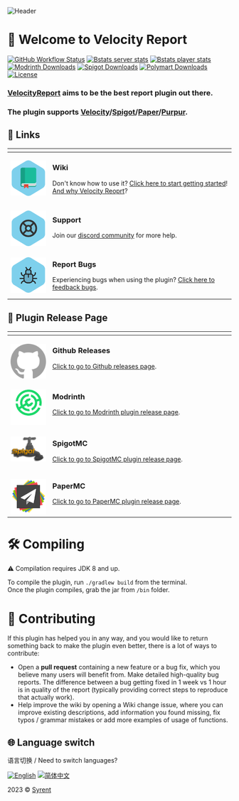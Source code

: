 ![Header](https://capsule-render.vercel.app/api?type=Waving&color=timeGradient&height=200&animation=fadeIn&section=header&text=Velocity%20Report&fontSize=65)

# 👋 Welcome to Velocity Report

<!-- Data Statistics / 数据统计 -->
[![GitHub Workflow Status](https://img.shields.io/github/actions/workflow/status/Syrent/VelocityReport/maven.yml?color=%2300B4DB&style=flat-square&logo=github)](https://github.com/Syrent/VelocityReport/actions)
[![Bstats server stats](https://img.shields.io/bstats/servers/16576?color=%2300B4DB&style=flat-square&logo=serverless&logoColor=white)](https://bstats.org/plugin/bukkit/VelocityReport/16576)
[![Bstats player stats](https://img.shields.io/bstats/players/16576?color=%2300B4DB&style=flat-square&logo=odnoklassniki&logoColor=white)](https://bstats.org/plugin/bukkit/VelocityReport/16576)
[![Modrinth Downloads](https://img.shields.io/modrinth/dt/mqGjZEIE?label=Modrinth&color=blue&style=flat-square&logo=modrinth&logoColor=white)](https://modrinth.com/plugin/velocityreport)
[![Spigot Downloads](https://img.shields.io/spiget/downloads/105378?label=Spigot&color=blue&style=flat-square&logo=docusign&logoColor=white)](https://www.spigotmc.org/resources/105378)
[![Polymart Downloads](https://img.shields.io/polymart/downloads/2896?label=Polymart&color=blue&style=flat-square&logo=docusign&logoColor=white)](https://polymart.org/resource/2896)
[![License](https://img.shields.io/badge/GPL%20V3-blue?label=License&style=flat-square)](https://github.com/Syrent/VelocityReport/blob/master/LICENSE)

### [VelocityReport] aims to be the best report plugin out there.

### The plugin supports [Velocity]/[Spigot]/[Paper]/[Purpur].

<table>
<thead>
<tr>
<th width="2000" colspan="2">
</th>
<h2>🧭 Links</h2>
</tr>
</thead>
<tbody>
<tr>
  <td width="80" align="center" valign="top">
    <br>
    <a href="https://github.com/Syrent/VelocityReport/wiki"><img src="./blob/images/icons/bookmark.svg"></a>
  </td>
  <td valign="top">
    <h3>Wiki</h3>
    <p>
      Don't know how to use it? <a href="https://github.com/Syrent/VelocityReport/wiki">Click here to start getting started</a>!
      <br>
      <a href="https://github.com/Syrent/VelocityReport/wiki/Why-VelocityReport">And why Velocity Reoprt</a>?
    </p>
  </td>
</tr>
  <td width="80" align="center" valign="top">
    <br>
    <a href="https://discord.gg/VZk2XU3kFg"><img src="./blob/images/icons/support.svg"></a>
  </td>
  <td>
    <h3>Support</h3>
    <p>
      Join our <a href="https://discord.gg/VZk2XU3kFg">discord community</a> for more help.
    </p>
  </td>
</tr>
<tr>
  <td width="80" align="center" valign="top">
    <br>
    <a href="https://github.com/Syrent/VelocityReport/issues"><img src="./blob/images/icons/bug.svg"></a>
  </td>
  <td>
    <h3>Report Bugs</h3>
    <p>
      Experiencing bugs when using the plugin? <a href="https://github.com/Syrent/VelocityReport/issues">Click here to feedback bugs</a>.
    </p>
  </td>
</tr>
</tbody>
</table>

<table>
<thead>
<tr>
<th width="2000" colspan="2">
</th>
<h2>🚀 Plugin Release Page</h2>
</tr>
</thead>
<tbody>
<tr>
  <td width="80" align="center" valign="top">
    <br>
    <a href="https://github.com/Syrent/VelocityReport/releases"><img src="./blob/images/logo/github-mark.svg"></a>
  </td>
  <td valign="top">
    <h3>Github Releases</h3>
    <p>
      <a href="https://github.com/Syrent/VelocityReport/releases">Click to go to Github releases page</a>.
    </p>
  </td>
</tr>
<tr>
  <td width="80" align="center" valign="top">
    <br>
    <a href="https://modrinth.com/plugin/velocityreport"><img src="./blob/images/logo/modrinth.svg"></a>
  </td>
  <td valign="top">
    <h3>Modrinth</h3>
    <p>
      <a href="https://modrinth.com/plugin/velocityreport">Click to go to Modrinth plugin release page</a>.
    </p>
  </td>
</tr>
<tr>
  <td width="80" align="center" valign="top">
    <br>
    <a href="https://www.spigotmc.org/resources/105378"><img src="./blob/images/logo/spigotmc.png"></a>
  </td>
  <td valign="top">
    <h3>SpigotMC</h3>
    <p>
      <a href="https://www.spigotmc.org/resources/105378">Click to go to SpigotMC plugin release page</a>.
    </p>
  </td>
</tr>
<tr>
  <td width="80" align="center" valign="top">
    <br>
    <a href="https://forums.papermc.io/threads/515"><img src="./blob/images/logo/papermc-logo.png"></a>
  </td>
  <td valign="top">
    <h3>PaperMC</h3>
    <p>
      <a href="https://forums.papermc.io/threads/515">Click to go to PaperMC plugin release page</a>.
    </p>
  </td>
</tr>
</tbody>
</table>

# 🛠 Compiling
⚠ Compilation requires JDK 8 and up.

To compile the plugin, run `./gradlew build` from the terminal.   
Once the plugin compiles, grab the jar from `/bin` folder.      

# 🍪 Contributing
If this plugin has helped you in any way, and you would like to return something back to make the plugin even better, there is a lot of ways to contribute:

* Open a **pull request** containing a new feature or a bug fix, which you believe many users will benefit from.
Make detailed high-quality bug reports. The difference between a bug getting fixed in 1 week vs 1 hour is in quality of the report (typically providing correct steps to reproduce that actually work).
* Help improve the wiki by opening a Wiki change issue, where you can improve existing descriptions, add information you found missing, fix typos / grammar mistakes or add more examples of usage of functions.

## 🌐 Language switch

语言切换 / Need to switch languages?

[![English](https://img.shields.io/badge/English-Click%20me-purple?style=flat-square)](https://github.com/Syrent/VelocityReport/blob/master/README.md)
[![简体中文](https://img.shields.io/badge/简体中文-Click%20me-purple?style=flat-square)](https://github.com/Syrent/VelocityReport/blob/master/blob/zh-hans/README.md)

2023 © [Syrent](https://github.com/Syrent)

<!-- URL LIST -->
[Spigot]: https://www.spigotmc.org
[Paper]: https://papermc.io
[Purpur]: https://purpurmc.org
[Velocity]: https://velocitypowered.com
[VelocityReport]: https://github.com/Syrent/VelocityReport

<!-- Rev1.0 Designed by chencu5958 -->
<!-- SVG icons from svgrepo.com -->

